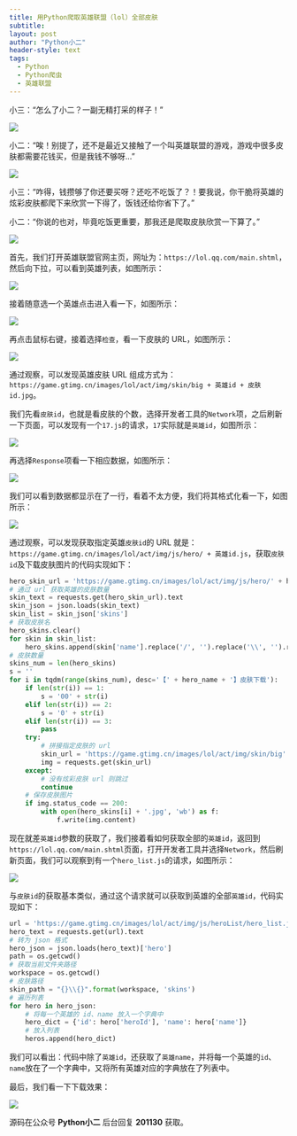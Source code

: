 ```yaml
---
title: 用Python爬取英雄联盟（lol）全部皮肤
subtitle: 
layout: post
author: "Python小二"
header-style: text
tags:
  - Python
  - Python爬虫
  - 英雄联盟
---
```



小三：“怎么了小二？一副无精打采的样子！”

![](https://img2020.cnblogs.com/blog/1497257/202011/1497257-20201130203433362-343894738.jpg)

小二：“唉！别提了，还不是最近又接触了一个叫英雄联盟的游戏，游戏中很多皮肤都需要花钱买，但是我钱不够呀...”

![](https://img2020.cnblogs.com/blog/1497257/202011/1497257-20201130203444015-672342219.jpg)

小三：“咋得，钱攒够了你还要买呀？还吃不吃饭了？！要我说，你干脆将英雄的炫彩皮肤都爬下来欣赏一下得了，饭钱还给你省下了。”

小二：“你说的也对，毕竟吃饭更重要，那我还是爬取皮肤欣赏一下算了。”

![](https://img2020.cnblogs.com/blog/1497257/202011/1497257-20201130203457340-519785072.png)

首先，我们打开英雄联盟官网主页，网址为：`https://lol.qq.com/main.shtml`，然后向下拉，可以看到英雄列表，如图所示：

![](https://img2020.cnblogs.com/blog/1497257/202011/1497257-20201130203507110-1846242071.png)

接着随意选一个英雄点击进入看一下，如图所示：

![](https://img2020.cnblogs.com/blog/1497257/202011/1497257-20201130203517025-1658942364.png)

再点击鼠标右键，接着选择`检查`，看一下皮肤的 URL，如图所示：

![](https://img2020.cnblogs.com/blog/1497257/202011/1497257-20201130203529141-1625312923.png)

通过观察，可以发现英雄皮肤 URL 组成方式为：`https://game.gtimg.cn/images/lol/act/img/skin/big + 英雄id + 皮肤id.jpg`。

我们先看`皮肤id`，也就是看皮肤的个数，选择开发者工具的`Network`项，之后刷新一下页面，可以发现有一个`17.js`的请求，`17`实际就是`英雄id`，如图所示：

![](https://img2020.cnblogs.com/blog/1497257/202011/1497257-20201130203539688-169951236.png)

再选择`Response`项看一下相应数据，如图所示：

![](https://img2020.cnblogs.com/blog/1497257/202011/1497257-20201130203549426-1783138535.png)

我们可以看到数据都显示在了一行，看着不太方便，我们将其格式化看一下，如图所示：

![](https://img2020.cnblogs.com/blog/1497257/202011/1497257-20201130203559180-1951428715.png)

通过观察，可以发现获取指定英雄`皮肤id`的 URL 就是：`https://game.gtimg.cn/images/lol/act/img/js/hero/ + 英雄id.js`，获取`皮肤id`及下载皮肤图片的代码实现如下：

```python
hero_skin_url = 'https://game.gtimg.cn/images/lol/act/img/js/hero/' + hero_id + '.js'
# 通过 url 获取英雄的皮肤数量
skin_text = requests.get(hero_skin_url).text
skin_json = json.loads(skin_text)
skin_list = skin_json['skins']
# 获取皮肤名
hero_skins.clear()
for skin in skin_list:
    hero_skins.append(skin['name'].replace('/', '').replace('\\', '').replace(' ', ''))
# 皮肤数量
skins_num = len(hero_skins)
s = ''
for i in tqdm(range(skins_num), desc='【' + hero_name + '】皮肤下载'):
    if len(str(i)) == 1:
        s = '00' + str(i)
    elif len(str(i)) == 2:
        s = '0' + str(i)
    elif len(str(i)) == 3:
        pass
    try:
        # 拼接指定皮肤的 url
        skin_url = 'https://game.gtimg.cn/images/lol/act/img/skin/big' + hero_id + '' + s + '.jpg'
        img = requests.get(skin_url)
    except:
        # 没有炫彩皮肤 url 则跳过
        continue
    # 保存皮肤图片
    if img.status_code == 200:
        with open(hero_skins[i] + '.jpg', 'wb') as f:
            f.write(img.content)
```

现在就差`英雄id`参数的获取了，我们接着看如何获取全部的`英雄id`，返回到 `https://lol.qq.com/main.shtml`页面，打开开发者工具并选择`Network`，然后刷新页面，我们可以观察到有一个`hero_list.js`的请求，如图所示：

![](https://img2020.cnblogs.com/blog/1497257/202011/1497257-20201130203609711-758596665.png)

与`皮肤id`的获取基本类似，通过这个请求就可以获取到英雄的全部`英雄id`，代码实现如下：

```python
url = 'https://game.gtimg.cn/images/lol/act/img/js/heroList/hero_list.js'
hero_text = requests.get(url).text
# 转为 json 格式
hero_json = json.loads(hero_text)['hero']
path = os.getcwd()
# 获取当前文件夹路径
workspace = os.getcwd()
# 皮肤路径
skin_path = "{}\\{}".format(workspace, 'skins')
# 遍历列表
for hero in hero_json:
    # 将每一个英雄的 id、name 放入一个字典中
    hero_dict = {'id': hero['heroId'], 'name': hero['name']}
    # 放入列表
    heros.append(hero_dict)
```

我们可以看出：代码中除了`英雄id`，还获取了`英雄name`，并将每一个英雄的`id`、`name`放在了一个字典中，又将所有英雄对应的字典放在了列表中。

最后，我们看一下下载效果：

![](https://img2020.cnblogs.com/blog/1497257/202011/1497257-20201130203622418-1042575599.gif)

源码在公众号 **Python小二** 后台回复 **201130** 获取。